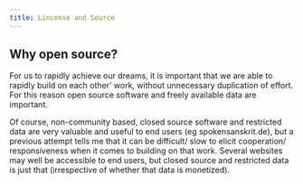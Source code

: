 ```yaml
---
title: Lincense and Source
---
```


Why open source?
----------------

For us to rapidly achieve our dreams, it is important that we are able to rapidly build on each other’ work, without unnecessary duplication of effort. For this reason open source software and freely available data are important.

Of course, non-community based, closed source software and restricted data are very valuable and useful to end users (eg spokensanskrit.de), but a previous attempt tells me that it can be difficult/ slow to elicit cooperation/ responsiveness when it comes to building on that work. Several websites may well be accessible to end users, but closed source and restricted data is just that (irrespective of whether that data is monetized).